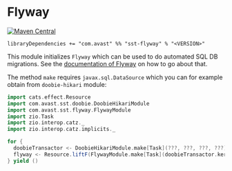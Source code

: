 # Flyway

[![Maven Central](https://img.shields.io/maven-central/v/com.avast/sst-flyway_2.12)](https://repo1.maven.org/maven2/com/avast/sst-flyway_2.12/)

`libraryDependencies += "com.avast" %% "sst-flyway" % "<VERSION>"`

This module initializes `Flyway` which can be used to do automated SQL DB migrations. See the [documentation of Flyway](https://flywaydb.org/documentation/)
on how to go about that.

The method `make` requires `javax.sql.DataSource` which you can for example obtain from `doobie-hikari` module:

```scala
import cats.effect.Resource
import com.avast.sst.doobie.DoobieHikariModule
import com.avast.sst.flyway.FlywayModule
import zio.Task
import zio.interop.catz._
import zio.interop.catz.implicits._

for {
  doobieTransactor <- DoobieHikariModule.make[Task](???, ???, ???, ???)
  flyway <- Resource.liftF(FlywayModule.make[Task](doobieTransactor.kernel, ???))
} yield ()
```

